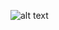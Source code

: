 
![alt text](https://cloud.githubusercontent.com/assets/24291918/21955479/1763df4a-dac0-11e6-9a24-4bea9129fc9a.png "Logo Title Text 1")

